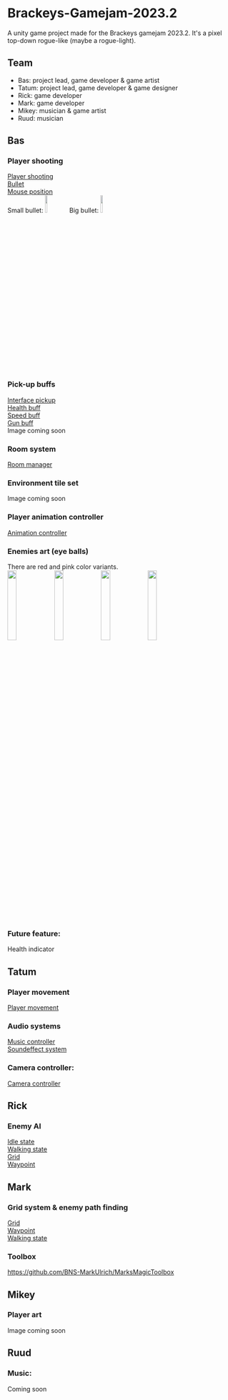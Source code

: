 # Brackeys-Gamejam-2023.2
A unity game project made for the Brackeys gamejam 2023.2. It's a pixel top-down rogue-like (maybe a rogue-light). 

## Team
* Bas: project lead, game developer & game artist
* Tatum: project lead, game developer & game designer
* Rick: game developer
* Mark: game developer
* Mikey: musician & game artist
* Ruud: musician

## Bas
### Player shooting
[Player shooting](Assets/Scripts/Player/PlayerShooting.cs)<br>
[Bullet](Assets/Scripts/Framework/Bullet.cs)<br>
[Mouse position](Assets/Scripts/Player/MousePosition.cs)<br>
Small bullet:
<img src="https://github.com/Team-Swamp/Inner-Thoughts/assets/70578065/9a88b33f-3073-4442-9812-5fbfd07f6efc" width=10%></img>
Big bullet:
<img src="https://github.com/Team-Swamp/Inner-Thoughts/assets/70578065/216373bd-6d46-414f-9d27-0d4f920be590" width=10%></img>


### Pick-up buffs
[Interface pickup](Assets/Scripts/Framework/Pick-ups/IPickup.cs)<br>
[Health buff](Assets/Scripts/Framework/Pick-ups//Buffs/HealthBuff.cs)<br>
[Speed buff](Assets/Scripts/Framework/Pick-ups//Buffs/SpeedBuff.cs)<br>
[Gun buff](Assets/Scripts/Framework/Pick-ups//Buffs/GunBuff.cs)<br>
Image coming soon
### Room system
[Room manager](Assets/Scripts/Framework/Rooms/RoomManager.cs)<br>
### Environment tile set
Image coming soon
### Player animation controller
[Animation controller](Assets/Scripts/Player/AnimationController.cs)<br>
### Enemies art (eye balls)
There are red and pink color variants.<br>
<img src="https://github.com/Team-Swamp/Inner-Thoughts/assets/70578065/ae96af9a-3fd4-4132-a3e2-a2807dbf21fc" width=20%></img>
<img src="https://github.com/Team-Swamp/Inner-Thoughts/assets/70578065/f16ac837-f21b-48ca-9eee-6f51fb975253" width=20%></img>
<img src="https://github.com/Team-Swamp/Inner-Thoughts/assets/70578065/5592cc9d-4d72-4ff2-b693-78829b8723cd" width=20%></img>
<img src="https://github.com/Team-Swamp/Inner-Thoughts/assets/70578065/359731b4-5738-48db-aec2-41e424a93496" width=20%></img>


### Future feature:
Health indicator

## Tatum
### Player movement
[Player movement](Assets/Scripts/Player/PlayerMovement.cs)
### Audio systems
[Music controller](Assets/Scripts/Framework/Audio/MusicController.cs)<br>
[Soundeffect system](Assets/Scripts/Framework/Audio/SoundEffectSystem.cs)
### Camera controller:
[Camera controller](Assets/Scripts/Framework/Camera/CameraController.cs)

## Rick
### Enemy AI
[Idle state](Assets/Scripts/NPC/IdleState.cs)<br>
[Walking state](Assets/Scripts/NPC/WalkingState.cs)<br>
[Grid](Assets/Scripts/NPC/Grid.cs)<br>
[Waypoint](Assets/Scripts/NPC/Waypoint.cs)<br>

## Mark
### Grid system & enemy path finding
[Grid](Assets/Scripts/NPC/Grid.cs)<br>
[Waypoint](Assets/Scripts/NPC/Waypoint.cs)<br>
[Walking state](Assets/Scripts/NPC/WalkingState.cs)<br>
### Toolbox
https://github.com/BNS-MarkUlrich/MarksMagicToolbox

## Mikey
### Player art
Image coming soon

## Ruud
### Music:
Coming soon
